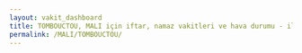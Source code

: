 ```yaml
---
layout: vakit_dashboard
title: TOMBOUCTOU, MALI için iftar, namaz vakitleri ve hava durumu - ilçe/eyalet seç
permalink: /MALI/TOMBOUCTOU/
---
```


<script type="text/javascript">
  var GLOBAL_COUNTRY = 'MALI';
  var GLOBAL_CITY = 'TOMBOUCTOU';
  var GLOBAL_STATE = '';
  var lat = 72;
  var lon = 21;
</script>
